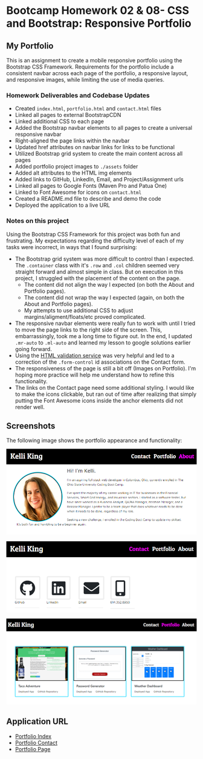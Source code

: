 # Bootcamp Homework 02 & 08- CSS and Bootstrap: Responsive Portfolio

## My Portfolio

This is an assignment to create a mobile responsive portfolio using the Bootstrap CSS Framework.  Requirements for the portfolio include a consistent navbar across each page of the portfolio, a responsive layout, and responsive images, while limiting the use of media queries.  

### Homework Deliverables and Codebase Updates

* Created `index.html`, `portfolio.html` and `contact.html` files
* Linked all pages to external BootstrapCDN
* Linked additional CSS to each page
* Added the Bootstrap navbar elements to all pages to create a universal responsive navbar
* Right-aligned the page links within the navbar
* Updated href attributes on navbar links for links to be functional
* Utilized Bootstrap grid system to create the main content across all pages 
* Added portfolio project images to `./assets` folder
* Added alt attributes to the HTML img elements
* Added links to GitHub, LinkedIn, Email, and Project/Assignment urls
* Linked all pages to Google Fonts (Maven Pro and Patua One)
* Linked to Font Awesome for icons on `contact.html`
* Created a README.md file to describe and demo the code
* Deployed the application to a live URL


### Notes on this project

Using the Bootstrap CSS Framework for this project was both fun and frustrating. My expectations regarding the difficulty level of each of my tasks were incorrect, in ways that I found surprising:
* The Bootstrap grid system was more difficult to control than I expected.  The `.container` class with it's `.row` and `.col` children seemed very straight forward and almost simple in class.  But on execution in this project, I struggled with the placement of the content on the page.  
    * The content did not align the way I expected (on both the About and Portfolio pages).
    * The content did not wrap the way I expected (again, on both the About and Portfolio pages).
    * My attempts to use additional CSS to adjust margins/aligment/floats/etc proved complicated.
* The responsive navbar elements were really fun to work with until I tried to move the page links to the right side of the screen.  This, embarrassingly, took me a long time to figure out.  In the end, I updated `.mr-auto` to `.ml-auto` and learned my lesson to google solutions earlier going forward.
* Using the [HTML validation service](https://validator.w3.org/#validate_by_input) was very helpful and led to a correction of the `.form-control` id associations on the Contact form.
* The responsiveness of the page is still a bit off (Images on Portfolio).  I'm hoping more practice will help me understand how to refine this functionality. 
* The links on the Contact page need some additional styling.  I would like to make the icons clickable, but ran out of time after realizing that simply putting the Font Awesome icons inside the anchor elements did not render well.  

## Screenshots

The following image shows the portfolio appearance and functionality:

![Portfolio About](./assets/index2-demo.png)

![Portfolio Contact](./assets/contact2-demo.png)

![Portfolio Page](./assets/portfolio2-demo.png)


## Application URL
* [Portfolio Index](https://thorgriffs.github.io/portfolio/index.html)
* [Portfolio Contact](https://thorgriffs.github.io/portfolio/contact.html)
* [Portfolio Page](https://thorgriffs.github.io/portfolio/portfolio.html)
